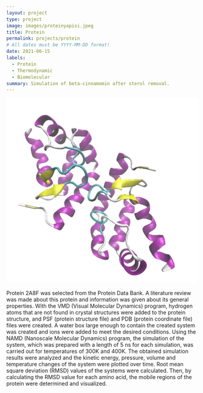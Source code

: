```yaml
---
layout: project
type: project
image: images/proteinyapisi.jpeg
title: Protein
permalink: projects/protein
# All dates must be YYYY-MM-DD format!
date: 2021-06-15
labels:
  - Protein
  - Thermodynamic
  - Biomolecular
summary: Simulation of beta-cinnamomin after sterol removal.
---
```


<img class="ui medium right floated rounded image" src="../images/proteinyapisi.jpeg">

Protein 2A8F was selected from the Protein Data Bank. A literature review was made about this protein and information was given about its general properties. With the VMD (Visual Molecular Dynamics) program, hydrogen atoms that are not found in crystal structures were added to the protein structure, and PSF (protein structure file) and PDB (protein coordinate file) files were created. A water box large enough to contain the created system was created and ions were added to meet the desired conditions. Using the NAMD (Nanoscale Molecular Dynamics) program, the simulation of the system, which was prepared with a length of 5 ns for each simulation, was carried out for temperatures of 300K and 400K. The obtained simulation results were analyzed and the kinetic energy, pressure, volume and temperature changes of the system were plotted over time. Root mean square deviation (RMSD) values of the systems were calculated. Then, by calculating the RMSD value for each amino acid, the mobile regions of the protein were determined and visualized.
 

